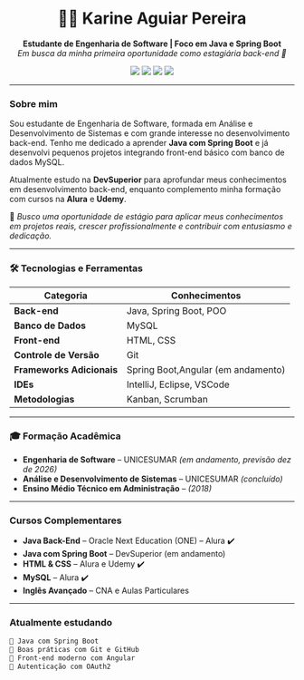 <h1 align="center">👩‍💻 Karine Aguiar Pereira</h1>

<p align="center">
  <strong>Estudante de Engenharia de Software | Foco em Java e Spring Boot</strong><br>
  <i>Em busca da minha primeira oportunidade como estagiária back-end 💜</i>
</p>

<p align="center">
  <img src="https://img.shields.io/badge/Java-SpringBoot-8A2BE2?style=flat-square&logo=java&logoColor=white" />
  <img src="https://img.shields.io/badge/MySQL-Intermediário-DA70D6?style=flat-square&logo=mysql&logoColor=white" />
  <img src="https://img.shields.io/badge/HTML/CSS-Front--end básico-EE82EE?style=flat-square&logo=html5&logoColor=white" />
  <img src="https://img.shields.io/badge/Git-Controle%20de%20versão-BA55D3?style=flat-square&logo=git&logoColor=white" />
</p>

---

###  Sobre mim

Sou estudante de Engenharia de Software, formada em Análise e Desenvolvimento de Sistemas e com grande interesse no desenvolvimento back-end. Tenho me dedicado a aprender **Java com Spring Boot** e já desenvolvi pequenos projetos integrando front-end básico com banco de dados MySQL.

Atualmente estudo na **DevSuperior** para aprofundar meus conhecimentos em desenvolvimento back-end, enquanto complemento minha formação com cursos na **Alura** e **Udemy**.

📌 *Busco uma oportunidade de estágio para aplicar meus conhecimentos em projetos reais, crescer profissionalmente e contribuir com entusiasmo e dedicação.*

---

### 🛠️ Tecnologias e Ferramentas

| Categoria               | Conhecimentos                      |
|------------------------|------------------------------------|
| **Back-end**           | Java, Spring Boot, POO             |
| **Banco de Dados**     | MySQL                              |
| **Front-end**          | HTML, CSS                          |
| **Controle de Versão** | Git                                |
| **Frameworks Adicionais** | Spring Boot,Angular (em andamento)|
| **IDEs**               | IntelliJ, Eclipse, VSCode          |
| **Metodologias**       | Kanban, Scrumban                   |

---

### 🎓 Formação Acadêmica

-  **Engenharia de Software** – UNICESUMAR *(em andamento, previsão dez de 2026)*  
-  **Análise e Desenvolvimento de Sistemas** – UNICESUMAR *(concluído)*  
-  **Ensino Médio Técnico em Administração** – *(2018)*  

---

###  Cursos Complementares

- **Java Back-End** – Oracle Next Education (ONE) – Alura ✔️  
- **Java com Spring Boot** – DevSuperior (em andamento)  
- **HTML & CSS** – Alura e Udemy ✔️  
- **MySQL** – Alura ✔️  
- **Inglês Avançado** – CNA e Aulas Particulares

---

###  Atualmente estudando

```txt
🔸 Java com Spring Boot
🔸 Boas práticas com Git e GitHub
🔸 Front-end moderno com Angular
🔸 Autenticação com OAuth2
